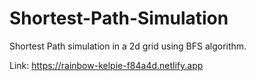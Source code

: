 # Shortest-Path-Simulation
Shortest Path simulation in a 2d grid using BFS algorithm.

Link: https://rainbow-kelpie-f84a4d.netlify.app
